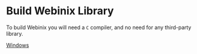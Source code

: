 # Build Webinix Library

To build Webinix you will need a `C` compiler, and no need for any third-party library.

[Windows](https://github.com/alifcommunity/webinix/tree/main/build/Windows)
